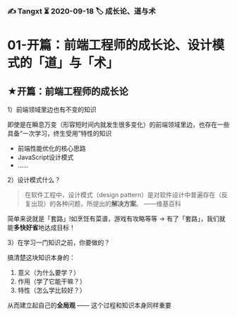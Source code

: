 ### ✍️ Tangxt ⏳ 2020-09-18 🏷️ 成长论、道与术

# 01-开篇：前端工程师的成长论、设计模式的「道」与「术」

## ★开篇：前端工程师的成长论

1）前端领域里边也有不变的知识

即使是在瞬息万变（形容短时间内就发生很多变化）的前端领域里边，也存在一些具备“一次学习，终生受用”特性的知识

- 前端性能优化的核心思路
- JavaScript设计模式
- ……

2）设计模式什么？

> 在软件工程中，设计模式（design pattern）是对软件设计中普遍存在（反复出现）的各种问题，所提出的**解决方案**。 ——维基百科

简单来说就是「套路」!如烹饪有菜谱，游戏有攻略等等 -> 有了「套路」，我们就能**多快好省**地达成目标！

3）在学习一门知识之前，你要做的？

搞清楚这块知识本身的：

1. 意义（为什么要学？）
2. 作用（学了它能干嘛？）
3. 特性（怎么学比较好？）

从而建立起自己的**全局观** —— 这个过程和知识本身同样重要



